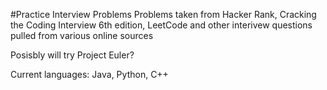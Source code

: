 #Practice Interview Problems
Problems taken from Hacker Rank, Cracking the Coding Interview 6th edition, LeetCode and other interivew questions pulled from various online sources

Posisbly will try Project Euler?

Current languages: Java, Python, C++
